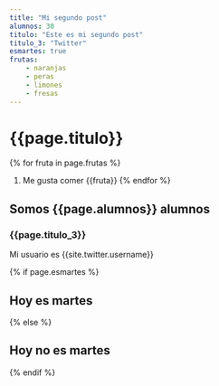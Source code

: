 ```yaml
---
title: "Mi segundo post"
alumnos: 30
titulo: "Este es mi segundo post"
titulo_3: "Twitter"
esmartes: true
frutas:
    - naranjas
    - peras
    - limones
    - fresas
---
```


# {{page.titulo}}

{% for fruta in page.frutas %}
1. Me gusta comer {{fruta}}
{% endfor %}

## Somos {{page.alumnos}} alumnos

<h3>{{page.titulo_3}}</h3>

Mi usuario es {{site.twitter.username}}

{% if page.esmartes %}
## Hoy es martes
{% else %}
## Hoy no es martes
{% endif %}